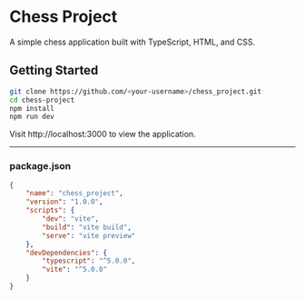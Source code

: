# Chess Project

A simple chess application built with TypeScript, HTML, and CSS.

## Getting Started

```bash
git clone https://github.com/<your-username>/chess_project.git
cd chess-project
npm install
npm run dev
```

Visit http://localhost:3000 to view the application.

---

### package.json

```json
{
    "name": "chess_project",
    "version": "1.0.0",
    "scripts": {
        "dev": "vite",
        "build": "vite build",
        "serve": "vite preview"
    },
    "devDependencies": {
        "typescript": "^5.0.0",
        "vite": "^5.0.0"
    }
}
```
